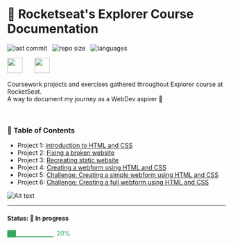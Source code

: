 # 🚀 Rocketseat's Explorer Course Documentation

![last commit](https://img.shields.io/github/last-commit/MatheusBerg/rocketseat-explorer?color=blue 'last commit') &nbsp; ![repo size](https://img.shields.io/github/repo-size/MatheusBerg/rocketseat-explorer?color=green 'repo size') &nbsp; ![languages](https://img.shields.io/github/languages/count/MatheusBerg/rocketseat-explorer?color=orange 'languages') &nbsp; 
<br/>

<img src="https://www.rocketseat.com.br/_next/image?url=%2Fassets%2Flogos%2Frocketseat.svg&w=256&q=100" height="35">&nbsp;&nbsp;&nbsp;&nbsp;&nbsp;&nbsp; <img src="https://www.rocketseat.com.br/_next/image?url=%2Fassets%2Flogos%2Fexplorer.svg&w=256&q=75" height="35">&nbsp;

Coursework projects and exercises gathered throughout Explorer course at RocketSeat.  
A way to document my journey as a WebDev aspirer 🚀

<br/>

### 📌 Table of Contents

- Project 1: [Introduction to HTML and CSS](https://github.com/MatheusBerg/rocketseat-explorer/tree/main/Project-01)
- Project 2: [Fixing a broken website](https://github.com/MatheusBerg/rocketseat-explorer/tree/main/Project-02)
- Project 3: [Recreating static website](https://github.com/MatheusBerg/rocketseat-explorer/tree/main/Project-03)
- Project 4: [Creating a webform using HTML and CSS](https://github.com/MatheusBerg/rocketseat-explorer/tree/main/Project-04)
- Project 5: [Challenge: Creating a simple webform using HTML and CSS](https://github.com/MatheusBerg/rocketseat-explorer/tree/main/Project-05)
- Project 6: [Challenge: Creating a full webform using HTML and CSS](https://github.com/MatheusBerg/rocketseat-explorer/tree/main/Project-06)

![Alt text](https://raw.githubusercontent.com/MatheusBerg/rocketseat-explorer/main/project_slide.gif "Slide Show - Screenshots from projects")

---
#### Status: 🚧 In progress

<p style="color:#32a85d"> ██▁▁▁▁▁▁▁▁ &nbsp;20% </p>
